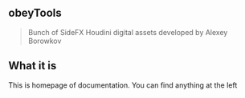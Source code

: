 ## obeyTools

> Bunch of SideFX Houdini digital assets developed by Alexey Borowkov

## What it is

This is homepage of documentation. You can find anything at the left
